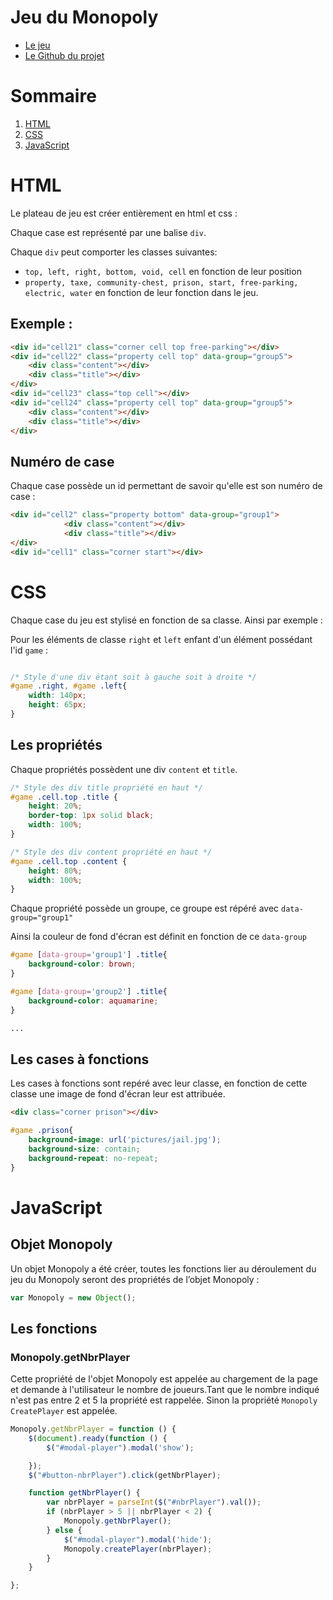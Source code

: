 # Jeu du Monopoly
- [Le jeu](https://baptistebuvron.github.io/Monopoly-isn/index.html)
- [Le Github du projet](https://github.com/BaptisteBuvron/Monopoly-isn)

# Sommaire
1. [HTML](#html)
2. [CSS](#css)
3. [JavaScript](#javascript)

# HTML

Le plateau de jeu est créer entièrement en html et css : 

Chaque case est représenté par une balise `div`.

Chaque `div` peut comporter les classes suivantes:
- `top, left, right, bottom, void, cell` en fonction de leur position
- `property, taxe, community-chest, prison, start, free-parking, electric, water` en fonction de leur fonction dans le jeu. 


## Exemple : 

```html
<div id="cell21" class="corner cell top free-parking"></div>
<div id="cell22" class="property cell top" data-group="group5">
    <div class="content"></div>
    <div class="title"></div>
</div>
<div id="cell23" class="top cell"></div>
<div id="cell24" class="property cell top" data-group="group5">
    <div class="content"></div>
    <div class="title"></div>
</div>
```

## Numéro de case

Chaque case possède un id permettant de savoir qu'elle est son numéro de case :
```html
<div id="cell2" class="property bottom" data-group="group1">
            <div class="content"></div>
            <div class="title"></div>
</div>
<div id="cell1" class="corner start"></div>
```
# CSS

Chaque case du jeu est stylisé en fonction de sa classe. Ainsi par exemple : 

Pour les éléments de classe `right` et `left` enfant d'un élément possédant l'id `game` : 

```css

/* Style d'une div étant soit à gauche soit à droite */
#game .right, #game .left{
    width: 140px;
    height: 65px;
}

```

## Les propriétés

Chaque propriétés possèdent une div `content` et `title`.


```css
/* Style des div title propriété en haut */
#game .cell.top .title {
    height: 20%;
    border-top: 1px solid black;
    width: 100%;
}

/* Style des div content propriété en haut */
#game .cell.top .content {
    height: 80%;
    width: 100%;
}
```
Chaque propriété possède un groupe, ce groupe est répéré avec `data-group="group1"`

Ainsi la couleur de fond d'écran est définit en fonction de ce `data-group`

```css
#game [data-group='group1'] .title{
    background-color: brown;
}

#game [data-group='group2'] .title{
    background-color: aquamarine;
}

...
```

## Les cases à fonctions

Les cases à fonctions sont repéré avec leur classe, en fonction de cette classe une image de fond d'écran leur est attribuée.
```html
<div class="corner prison"></div>
```
```css
#game .prison{
    background-image: url('pictures/jail.jpg');
    background-size: contain;
    background-repeat: no-repeat;    
}
```
# JavaScript

## Objet Monopoly

Un objet Monopoly a été créer, toutes les fonctions lier au déroulement du jeu du Monopoly seront des propriétés de l’objet Monopoly :

```javascript
var Monopoly = new Object();
```
## Les fonctions

### Monopoly.getNbrPlayer

Cette propriété de l'objet Monopoly est appelée au chargement de la page et demande à l'utilisateur le nombre de joueurs.Tant que le nombre indiqué n'est pas entre 2 et 5 la propriété est rappelée. Sinon la propriété `Monopoly CreatePlayer` est appelée.

```javascript
Monopoly.getNbrPlayer = function () {
    $(document).ready(function () {
        $("#modal-player").modal('show');

    });
    $("#button-nbrPlayer").click(getNbrPlayer);

    function getNbrPlayer() {
        var nbrPlayer = parseInt($("#nbrPlayer").val());
        if (nbrPlayer > 5 || nbrPlayer < 2) {
            Monopoly.getNbrPlayer();
        } else {
            $("#modal-player").modal('hide');
            Monopoly.createPlayer(nbrPlayer);
        }
    }

};

```


